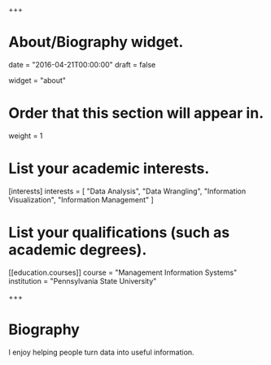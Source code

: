 +++
# About/Biography widget.

date = "2016-04-21T00:00:00"
draft = false

widget = "about"

# Order that this section will appear in.
weight = 1

# List your academic interests.
[interests]
  interests = [
    "Data Analysis",
    "Data Wrangling",
    "Information Visualization",
    "Information Management"
  ]

# List your qualifications (such as academic degrees).
[[education.courses]]
  course = "Management Information Systems"
  institution = "Pennsylvania State University"



 
+++

# Biography
I enjoy helping people turn data into useful information.
